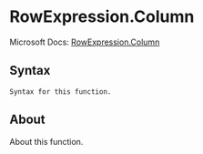 ---
---

# RowExpression.Column

Microsoft Docs: [RowExpression.Column](https://docs.microsoft.com/en-us/powerquery-m/rowexpression-column)

## Syntax

```
Syntax for this function.
```

## About

About this function.

